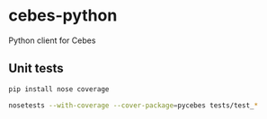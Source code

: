 # cebes-python
Python client for Cebes

## Unit tests

```bash
pip install nose coverage
```

```bash
nosetests --with-coverage --cover-package=pycebes tests/test_*
```